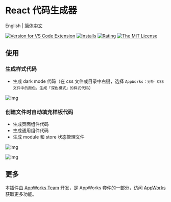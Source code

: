 # React 代码生成器

English | [简体中文](https://github.com/appworks-lab/appworks/blob/master/extensions/react-generator/README.zh-CN.md)

[![Version for VS Code Extension](https://vsmarketplacebadge.apphb.com/version-short/iceworks-team.iceworks-generator.svg?logo=visual-studio-code)](https://marketplace.visualstudio.com/items?itemName=iceworks-team.iceworks-generator)
[![Installs](https://vsmarketplacebadge.apphb.com/installs-short/iceworks-team.iceworks-generator.svg)](https://marketplace.visualstudio.com/items?itemName=iceworks-team.iceworks-generator)
[![Rating](https://vsmarketplacebadge.apphb.com/rating-short/iceworks-team.iceworks-generator.svg)](https://marketplace.visualstudio.com/items?itemName=iceworks-team.iceworks-generator)
[![The MIT License](https://img.shields.io/badge/license-MIT-blue.svg)](http://opensource.org/licenses/MIT)

## 使用

### 生成样式代码

* 生成 dark mode 代码（在 css 文件或目录中右键，选择 `AppWorks：分析 CSS 文件中的颜色，生成「深色模式」的样式代码`）

![img](https://img.alicdn.com/imgextra/i3/O1CN017C7Cw91pUlC3XS7Zj_!!6000000005364-1-tps-1080-601.gif)

### 创建文件时自动填充样板代码

* 生成页面组件代码
* 生成通用组件代码
* 生成 module 和 store 状态管理文件

![img](https://img.alicdn.com/imgextra/i3/O1CN01qwQZYb1nE9bQT6qZb_!!6000000005057-1-tps-960-677.gif)

![img](https://img.alicdn.com/imgextra/i4/O1CN01lIMHws1NlQMXVjtWs_!!6000000001610-1-tps-960-677.gif)

## 更多

本插件由 [AppWorks Team](https://marketplace.visualstudio.com/publishers/iceworks-team) 开发，是 AppWorks 套件的一部分，访问 [AppWorks](https://marketplace.visualstudio.com/items?itemName=iceworks-team.iceworks) 获取更多功能。
